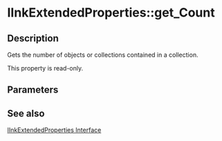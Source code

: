 # IInkExtendedProperties::get_Count

## Description

Gets the number of objects or collections contained in a collection.

This property is read-only.

## Parameters

## See also

[IInkExtendedProperties Interface](https://learn.microsoft.com/windows/desktop/api/msinkaut/nn-msinkaut-iinkextendedproperties)
